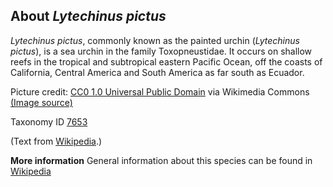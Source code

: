 **About *Lytechinus pictus***
-------------------------

*Lytechinus pictus*, commonly known as the painted urchin (*Lytechinus 
pictus*), is a sea urchin in the family Toxopneustidae. It occurs on 
shallow reefs in the tropical and subtropical eastern Pacific Ocean, 
off the coasts of California, Central America and South America as far 
south as Ecuador.

Picture credit: [CC0 1.0 Universal Public Domain](https://creativecommons.org/publicdomain/zero/1.0/deed.en) via Wikimedia Commons [(Image source)](https://upload.wikimedia.org/wikipedia/commons/5/54/Lytechinus_anamesus_%28USNM_32660%29_001.jpeg)

Taxonomy ID [7653](https://www.uniprot.org/taxonomy/7653)

(Text from [Wikipedia](https://en.wikipedia.org/).)

**More information**
General information about this species can be found in [Wikipedia](https://en.wikipedia.org/wiki/Lytechinus_pictus)
